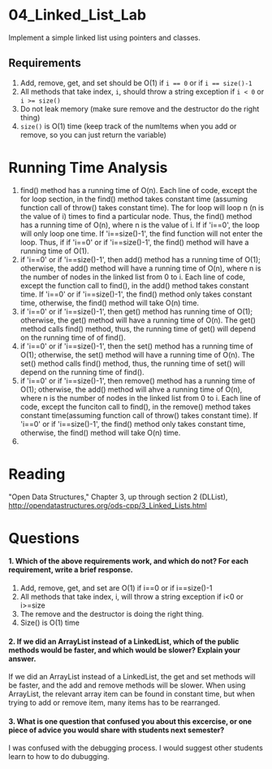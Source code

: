 04_Linked_List_Lab
==================

Implement a simple linked list using pointers and classes.

Requirements
------------

1. Add, remove, get, and set should be O(1) if `i == 0` or if `i == size()-1`
2. All methods that take index, `i`, should throw a string exception if `i < 0` or `i >= size()`
3. Do not leak memory (make sure remove and the destructor do the right thing)
4. `size()` is O(1) time (keep track of the numItems when you add or remove, so you can just return the variable)

Running Time Analysis
=====================
1. find() method has a running time of O(n). Each line of code, except the for loop section, in the find() method takes constant time (assuming function call of throw() takes constant time).  The for loop will loop n (n is the value of i) times to find a particular node. Thus, the find() method has a running time of O(n), where n is the value of i. If  if 'i==0', the loop will only loop one time. If 'i==size()-1', the find function will not enter the loop. Thus, if  if 'i==0' or if 'i==size()-1', the find() method will have a running time of O(1). 
2. if 'i==0' or if 'i==size()-1', then add() method has a running time of O(1); otherwise, the add() method will have a running time of O(n), where n is the number of nodes in the linked list from 0 to i. Each line of code, except the function call to find(), in the add() method takes constant time. If 'i==0' or if 'i==size()-1', the find() method only takes constant time, otherwise, the find() method will take O(n) time. 
3. if 'i==0' or if 'i==size()-1', then get() method has running time of O(1); otherwise, the get() method will have a running time of O(n). The get() method calls find() method, thus, the running time of get() will depend on the running time of of find(). 
4. if 'i==0' or if 'i==size()-1', then the set() method has a running time of O(1); otherwise, the set() method will have a running time of O(n). The set() method calls find() method, thus, the running time of set() will depend on the running time of find(). 
5. if 'i==0' or if 'i==size()-1', then remove() method has a running time of O(1); otherwise, the add() method will ahve a running time of O(n), where n is the number of nodes in the linked list from 0 to i. Each line of code, except the funciton call to find(), in the remove() method takes constant time(assuming function call of throw() takes constant time). If 'i==0' or if 'i==size()-1', the find() method only takes constant time, otherwise, the find() method will take O(n) time.
6. 


Reading
=======
"Open Data Structures," Chapter 3, up through section 2 (DLList), http://opendatastructures.org/ods-cpp/3_Linked_Lists.html

Questions
=========

#### 1. Which of the above requirements work, and which do not? For each requirement, write a brief response.

1. Add, remove, get, and set are O(1) if i==0 or if i==size()-1
2. All methods that take index, i, will throw a string exception if i<0 or i>=size
3. The remove and the destructor is doing the right thing.
4. Size() is O(1) time

#### 2. If we did an ArrayList instead of a LinkedList, which of the public methods would be faster, and which would be slower? Explain your answer.
If we did an ArrayList instead of a LinkedList, the get and set methods will be faster, and the add and remove methods will be slower. When using ArrayList, the relevant array item can be found in constant time, but when trying to add or remove item, many items has to be rearranged. 
#### 3. What is one question that confused you about this excercise, or one piece of advice you would share with students next semester?
I was confused with the debugging process. I would suggest other students learn to how to do dubugging. 
